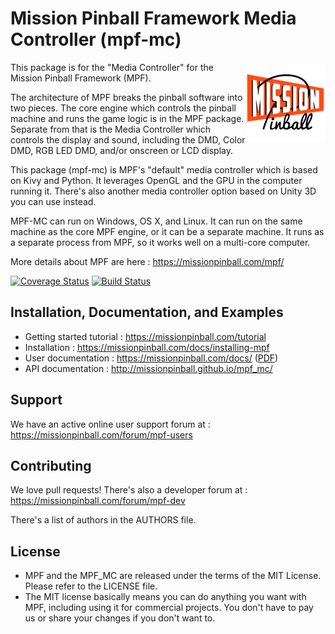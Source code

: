 Mission Pinball Framework Media Controller (mpf-mc)
===================================================

<img align="right" height="128" src="mc/icons/128x128.png"/>

This package is for the "Media Controller" for the Mission Pinball Framework (MPF).

The architecture of MPF breaks the pinball software into two pieces. The core engine which controls the pinball machine
and runs the game logic is in the MPF package. Separate from that is the Media Controller which controls the display and
sound, including the DMD, Color DMD, RGB LED DMD, and/or onscreen or LCD display.

This package (mpf-mc) is MPF's "default" media controller which is based on Kivy and Python. It leverages OpenGL and the
GPU in the computer running it. There's also another media controller option based on Unity 3D you can use instead.

MPF-MC can run on Windows, OS X, and Linux. It can run on the same machine as the core MPF engine, or it can be a
separate machine. It runs as a separate process from MPF, so it works well on a multi-core computer.

More details about MPF are here : https://missionpinball.com/mpf/

[![Coverage Status](https://coveralls.io/repos/missionpinball/mpf_mc/badge.svg?branch=dev&service=github)](https://coveralls.io/github/missionpinball/mpf_mc?branch=dev)
[![Build Status](https://travis-ci.org/missionpinball/mpf_mc.svg?branch=dev)](https://travis-ci.org/missionpinball/mpf_mc)

Installation, Documentation, and Examples
-----------------------------------------

* Getting started tutorial : https://missionpinball.com/tutorial
* Installation : https://missionpinball.com/docs/installing-mpf
* User documentation : https://missionpinball.com/docs/ ([PDF](https://missionpinball.com/mpf/pdf))
* API documentation : http://missionpinball.github.io/mpf_mc/

Support
-------
We have an active online user support forum at : https://missionpinball.com/forum/mpf-users

Contributing
------------
We love pull requests! There's also a developer forum at : https://missionpinball.com/forum/mpf-dev

There's a list of authors in the AUTHORS file.

License
-------
* MPF and the MPF_MC are released under the terms of the MIT License. Please refer to the
  LICENSE file.
* The MIT license basically means you can do anything you want with MPF, including
  using it for commercial projects. You don't have to pay us or share your changes
  if you don't want to.
